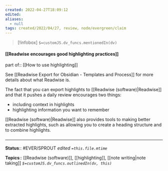 ```yaml
---
created: 2022-04-27T18:09:12 
edited: 
aliases:
  - null
tags: created/2022/04/27, review, node/evergreen/claim
---
```

> [!infobox]
`$=customJS.dv_funcs.mentionedIn(dv)`

#### [[Readwise encourages good highlighting practices]]

part of:: [[How to use highlighting]]

See [[Readwise Export for Obsidian - Templates and Process]] for more details about what Readwise is.

The fact that you can export highlights to [[Readwise (software)|Readwise]] and that it pushes a daily review encourages two things:
- including context in highlights
- highlighting information you want to remember

[[Readwise (software)|Readwise]] also provides tools to making better extracted highlights, such as allowing you to create a heading structure and to combine highlights.

### <hr class="footnote"/>

**Status**:: #EVER/SPROUT
*edited `=this.file.mtime`*

**Topics**:: [[Readwise (software)]], [[highlighting]], [[note writing|note taking]]
*`$=customJS.dv_funcs.outlinedIn(dv, this)`*
